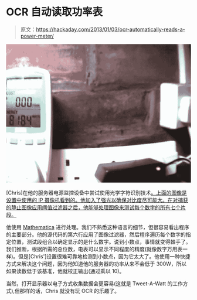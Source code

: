 # OCR 自动读取功率表

> 原文：<https://hackaday.com/2013/01/03/ocr-automatically-reads-a-power-meter/>

![ocr-used-to-read-a-power-meter](img/f5c32128ff08fe4d268c8a6d0d703869.png)

[Chris]在他的服务器电源监控设备中尝试使用光学字符识别技术[。上面的图像是设置中使用的 IP 摄像机看到的。他加入了强光以确保对比度尽可能大。在对捕获的静止图像应用阈值过滤器之后，他能够处理图像来测试每个数字的所有七个片段。](http://www.anfractuosity.com/projects/ocring-a-power-meter/)

他使用 [Mathematica](http://en.wikipedia.org/wiki/Mathematica) 进行处理。我们不熟悉这种语言的细节，但很容易看出程序的主要部分。他的源代码的第六行应用了图像过滤器，然后程序遍历每个数字的指定位置，测试段组合以确定显示的是什么数字。说到小数点，事情就变得棘手了。我们推断，根据所需的总位数，电表可以显示不同程度的精度(就像数字万用表一样)。但是[Chris']设置很难可靠地检测到小数点，因为它太大了。他使用一种快捷方式来解决这个问题，因为他知道他的服务器的功率从来不会低于 300W，所以如果读数低于该基准，他就校正输出(通过乘以 10)。

当然，打开显示器以电子方式收集数据会更容易(这就是 Tweet-A-Watt 的工作方式),但那样的话，Chris 就没有玩 OCR 的乐趣了。